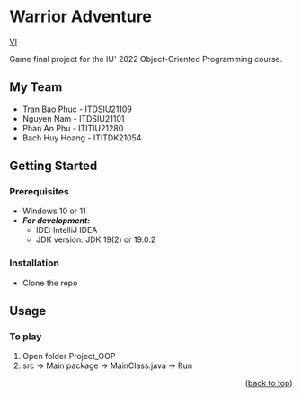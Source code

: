 <a name="readme-top"></a>

# Warrior Adventure

[VI](README_vi-VN.md)

Game final project for the IU' 2022 Object-Oriented Programming course.

## My Team

* Tran Bao Phuc - ITDSIU21109
* Nguyen Nam - ITDSIU21101
* Phan An Phu - ITITIU21280
* Bach Huy Hoang - ITITDK21054
  
## Getting Started

### Prerequisites

* Windows 10 or 11
* ***For development:***
  * IDE: IntelliJ IDEA
  * JDK version: JDK 19(2) or 19.0.2

### Installation

* Clone the repo

## Usage

### To play

1. Open folder Project_OOP
2. src -> Main package -> MainClass.java -> Run


<p align="right">(<a href="#readme-top">back to top</a>)</p>
